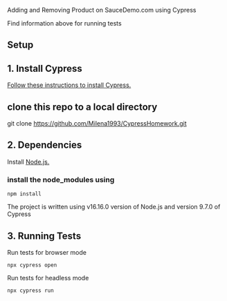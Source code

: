 Adding and Removing Product on SauceDemo.com using Cypress

Find information above for running tests
## Setup

## 1. Install Cypress

[Follow these instructions to install Cypress.](https://on.cypress.io/installing-cypress)


## clone this repo to a local directory
git clone https://github.com/Milena1993/CypressHomework.git


## 2. Dependencies

Install [Node.js.](https:/nodejs.org/en/)
### install the node_modules using
 ```shell
npm install
 ```
 The project is written using v16.16.0 version of Node.js and version 9.7.0 of Cypress

  
## 3. Running Tests
Run tests for browser mode
 ```shell
npx cypress open
 ```
Run tests for headless mode 
 ```shell
npx cypress run
 ```

